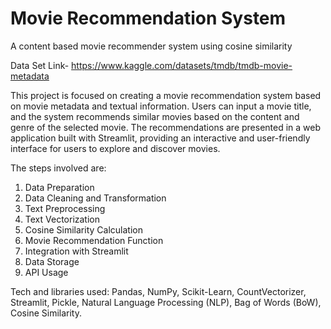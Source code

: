 # Movie Recommendation System
A content based movie recommender system using cosine similarity

Data Set Link-
https://www.kaggle.com/datasets/tmdb/tmdb-movie-metadata

This project is focused on creating a movie recommendation system based on movie metadata and textual information. Users can input a movie title, and the system recommends similar movies based on the content and genre of the selected movie. The recommendations are presented in a web application built with Streamlit, providing an interactive and user-friendly interface for users to explore and discover movies.

The steps involved are:
1) Data Preparation
2) Data Cleaning and Transformation
3) Text Preprocessing
4) Text Vectorization
5) Cosine Similarity Calculation
6) Movie Recommendation Function
7) Integration with Streamlit
8) Data Storage
9) API Usage

Tech and libraries used: Pandas, NumPy, Scikit-Learn, CountVectorizer, Streamlit, Pickle, Natural Language Processing (NLP), Bag of Words (BoW), Cosine Similarity.
